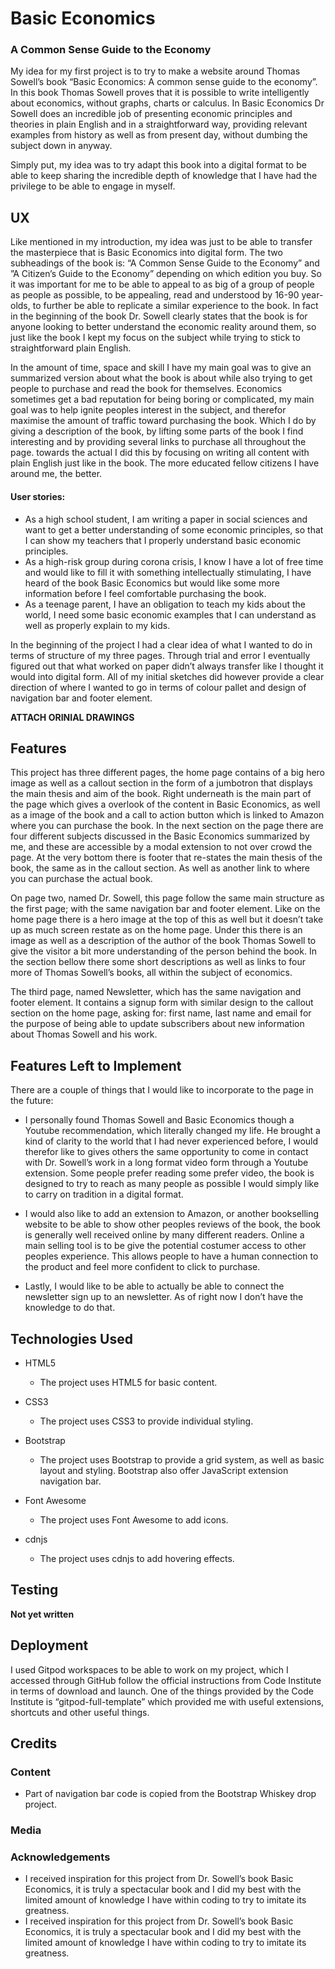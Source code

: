 # Basic Economics #
### A Common Sense Guide to the Economy ###
My idea for my first project is to try to make a website 
around Thomas Sowell’s book “Basic Economics: A common sense guide to the economy”.
 In this book Thomas Sowell proves that it is possible to write intelligently about
  economics, without graphs, charts or calculus. In Basic Economics Dr Sowell does
   an incredible job of presenting economic principles and theories in plain English
    and in a straightforward way, providing relevant examples from history as well
     as from present day, without dumbing the subject down in anyway.

Simply put, my idea was to try adapt this book into a digital format to be able to 
keep sharing the incredible depth of knowledge that I have had the privilege to be 
able to engage in myself. 

## UX ##
Like mentioned in my introduction, my idea was just to be 
able to transfer the masterpiece that is Basic Economics 
into digital form. The two subheadings of the book is:
“A Common Sense Guide to the Economy” and ”A Citizen’s
Guide to the Economy” depending on which edition you buy. 
So it was important for me to be able to appeal to as big 
of a group of people as people as possible, to be appealing,
 read and understood by 16-90 year-olds, to further be 
 able to replicate a similar experience to the book. 
 In fact in the beginning of the book Dr. Sowell clearly 
 states that the book is for anyone looking to better 
 understand the economic reality around them, so just like 
 the book I kept my focus on the subject while trying to 
 stick to straightforward plain English. 

In the amount of time, space and skill I have my main 
goal was to give an summarized version about what the 
book is about while also trying to get people to purchase
and read the book for themselves. Economics sometimes 
get a bad reputation for being boring or complicated, 
my main goal was to help ignite peoples interest in the
subject, and therefor maximise the amount of traffic 
toward purchasing the book. Which I do by giving a 
description of the book, by lifting some parts of the 
book I find interesting and by providing several links
to purchase all throughout the page.  towards the actual
I did this by focusing on writing all content with plain 
English just like in the book. The more educated fellow 
citizens I have around me, the better.

#### User stories: ####
* As a high school student, I am writing a paper in social sciences and want to get a better understanding of some economic principles, so that I can show my teachers that I properly understand basic economic principles.
* As a high-risk group during corona crisis, I know I have a lot of free time and would like to fill it with something intellectually stimulating, I have heard of the book Basic Economics but would like some more information before I feel comfortable purchasing the book. 
* As a teenage parent, I have an obligation to teach my kids about the world, I need some basic economic examples that I can understand as well as properly explain to my kids. 

In the beginning of the project I had a clear idea of what I 
wanted to do in terms of structure of my three pages. Through
trial and error I eventually figured out that what worked on 
paper didn’t always transfer like I thought it would into digital
form. All of my initial sketches did however provide a clear direction
of where I wanted to go in terms of colour pallet and design of 
navigation bar and footer element.

**ATTACH ORINIAL DRAWINGS**

## Features ##

This project has three different pages, the home page contains of
a big hero image as well as a callout section in the form of a 
jumbotron that displays the main thesis and aim of the book. 
Right underneath is the main part of the page which gives a 
overlook of the content in Basic Economics, as well as a image of
the book and a call to action button which is linked to Amazon 
where you can purchase the book. In the next section on the page
there are four different subjects discussed in the Basic Economics 
summarized by me, and these are accessible by a modal extension to 
not over crowd the page. At the very bottom there is footer that 
re-states the main thesis of the book, the same as in the callout section. 
As well as another link to where you can purchase the actual book. 

On page two, named Dr. Sowell, this page follow the same main structure
as the first page; with the same navigation bar and footer element. 
Like on the home page there is a hero image at the top of this as 
well but it doesn’t take up as much screen restate as on the home 
page. Under this there is an image as well as a description of the 
author of the book Thomas Sowell to give the visitor a bit more 
understanding of the person behind the book. In the section bellow
there some short descriptions as well as links to four more of Thomas
Sowell’s books, all within the subject of economics.    

The third page, named Newsletter, which has the same navigation 
and footer element. It contains a signup form with similar design
to the callout section on the home page, asking for: first name,
last name and email for the purpose of being able to update 
subscribers about new information about Thomas Sowell and his work.

## Features Left to Implement ##

There are a couple of things that I would like to incorporate to the page in the future:

* I personally found Thomas Sowell and Basic Economics though a 
Youtube recommendation, which literally changed my life. He brought 
a kind of clarity to the world that I had never experienced before, I would
therefor like to gives others the same opportunity to come in contact with Dr.
Sowell’s work in a long format video form through a Youtube extension. 
Some people prefer reading some prefer video, the book is designed to 
try to reach as many people as possible I would simply like to carry on 
tradition in a digital format.

* I would also like to add an extension to Amazon, or another bookselling 
website to be able to show other peoples reviews of the book, the book 
is generally well received online by many different readers. Online a main 
selling tool is to be give the potential costumer access to other peoples
experience. This allows people to have a human connection to the product
and feel more confident to click to purchase.

* Lastly, I would like to be able to actually be able to connect the 
newsletter sign up to an newsletter. As of right now I don’t have the knowledge
to do that.  

## Technologies Used ##

* HTML5
     * The project uses HTML5 for basic content.

* CSS3
     * The project uses CSS3 to provide individual styling.

* Bootstrap
     * The project uses Bootstrap to provide a grid system, as well as basic layout and styling. Bootstrap also offer JavaScript extension navigation bar.

* Font Awesome
     * The project uses Font Awesome to add icons.

* cdnjs
     * The project uses cdnjs to add hovering effects.


## Testing ##

**Not yet written**

## Deployment ##

I used Gitpod workspaces to be able to work on my project, 
which I accessed through GitHub follow the official instructions
from Code Institute in terms of download and launch. One of the things 
provided by the Code Institute is “gitpod-full-template” which provided
me with useful extensions, shortcuts and other useful things.

## Credits ##

### Content ###
* Part of navigation bar code is copied from the Bootstrap Whiskey drop project. 

### Media ####

### Acknowledgements ###

* I received inspiration for this project from Dr. Sowell’s book Basic Economics, it is truly a spectacular book and I did my best with the limited amount of knowledge I have within coding to try to imitate its greatness. 
* I received inspiration for this project from Dr. Sowell’s book Basic Economics, it is truly a spectacular book and I did my best with the limited amount of knowledge I have within coding to try to imitate its greatness. 